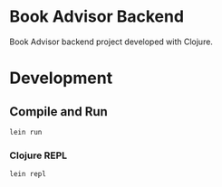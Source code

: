 # Book Advisor Backend

Book Advisor backend project developed with Clojure.

# Development

## Compile and Run

```sh
lein run
```

### Clojure REPL

```sh
lein repl
```
